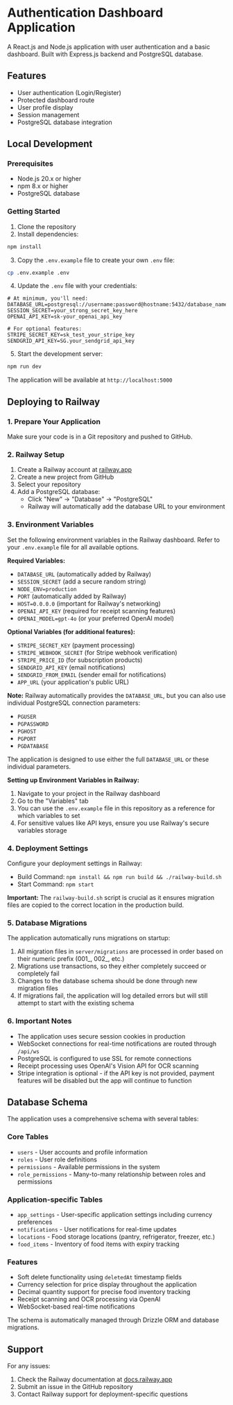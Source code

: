 # Authentication Dashboard Application

A React.js and Node.js application with user authentication and a basic dashboard. Built with Express.js backend and PostgreSQL database.

## Features

- User authentication (Login/Register)
- Protected dashboard route
- User profile display
- Session management
- PostgreSQL database integration

## Local Development

### Prerequisites

- Node.js 20.x or higher
- npm 8.x or higher
- PostgreSQL database

### Getting Started

1. Clone the repository
2. Install dependencies:
```bash
npm install
```

3. Copy the `.env.example` file to create your own `.env` file:
```bash
cp .env.example .env
```

4. Update the `.env` file with your credentials:
```env
# At minimum, you'll need:
DATABASE_URL=postgresql://username:password@hostname:5432/database_name
SESSION_SECRET=your_strong_secret_key_here
OPENAI_API_KEY=sk-your_openai_api_key

# For optional features:
STRIPE_SECRET_KEY=sk_test_your_stripe_key
SENDGRID_API_KEY=SG.your_sendgrid_api_key
```

5. Start the development server:
```bash
npm run dev
```

The application will be available at `http://localhost:5000`

## Deploying to Railway

### 1. Prepare Your Application

Make sure your code is in a Git repository and pushed to GitHub.

### 2. Railway Setup

1. Create a Railway account at [railway.app](https://railway.app)
2. Create a new project from GitHub
3. Select your repository
4. Add a PostgreSQL database:
   - Click "New" → "Database" → "PostgreSQL"
   - Railway will automatically add the database URL to your environment

### 3. Environment Variables

Set the following environment variables in the Railway dashboard. Refer to your `.env.example` file for all available options.

**Required Variables:**
- `DATABASE_URL` (automatically added by Railway)
- `SESSION_SECRET` (add a secure random string)
- `NODE_ENV=production`
- `PORT` (automatically added by Railway)
- `HOST=0.0.0.0` (important for Railway's networking)
- `OPENAI_API_KEY` (required for receipt scanning features)
- `OPENAI_MODEL=gpt-4o` (or your preferred OpenAI model)

**Optional Variables (for additional features):**
- `STRIPE_SECRET_KEY` (payment processing)
- `STRIPE_WEBHOOK_SECRET` (for Stripe webhook verification)
- `STRIPE_PRICE_ID` (for subscription products)
- `SENDGRID_API_KEY` (email notifications)
- `SENDGRID_FROM_EMAIL` (sender email for notifications)
- `APP_URL` (your application's public URL)

**Note:** Railway automatically provides the `DATABASE_URL`, but you can also use individual PostgreSQL connection parameters:
- `PGUSER`
- `PGPASSWORD`
- `PGHOST`
- `PGPORT`
- `PGDATABASE`

The application is designed to use either the full `DATABASE_URL` or these individual parameters.

**Setting up Environment Variables in Railway:**
1. Navigate to your project in the Railway dashboard
2. Go to the "Variables" tab
3. You can use the `.env.example` file in this repository as a reference for which variables to set
4. For sensitive values like API keys, ensure you use Railway's secure variables storage

### 4. Deployment Settings

Configure your deployment settings in Railway:
- Build Command: `npm install && npm run build && ./railway-build.sh`
- Start Command: `npm start`

**Important:** The `railway-build.sh` script is crucial as it ensures migration files are copied to the correct location in the production build.

### 5. Database Migrations

The application automatically runs migrations on startup:

1. All migration files in `server/migrations` are processed in order based on their numeric prefix (001_, 002_, etc.)
2. Migrations use transactions, so they either completely succeed or completely fail
3. Changes to the database schema should be done through new migration files
4. If migrations fail, the application will log detailed errors but will still attempt to start with the existing schema

### 6. Important Notes

- The application uses secure session cookies in production
- WebSocket connections for real-time notifications are routed through `/api/ws`
- PostgreSQL is configured to use SSL for remote connections
- Receipt processing uses OpenAI's Vision API for OCR scanning
- Stripe integration is optional - if the API key is not provided, payment features will be disabled but the app will continue to function

## Database Schema

The application uses a comprehensive schema with several tables:

### Core Tables
- `users` - User accounts and profile information
- `roles` - User role definitions
- `permissions` - Available permissions in the system
- `role_permissions` - Many-to-many relationship between roles and permissions

### Application-specific Tables
- `app_settings` - User-specific application settings including currency preferences
- `notifications` - User notifications for real-time updates
- `locations` - Food storage locations (pantry, refrigerator, freezer, etc.)
- `food_items` - Inventory of food items with expiry tracking

### Features
- Soft delete functionality using `deletedAt` timestamp fields
- Currency selection for price display throughout the application
- Decimal quantity support for precise food inventory tracking
- Receipt scanning and OCR processing via OpenAI
- WebSocket-based real-time notifications

The schema is automatically managed through Drizzle ORM and database migrations.

## Support

For any issues:
1. Check the Railway documentation at [docs.railway.app](https://docs.railway.app)
2. Submit an issue in the GitHub repository
3. Contact Railway support for deployment-specific questions